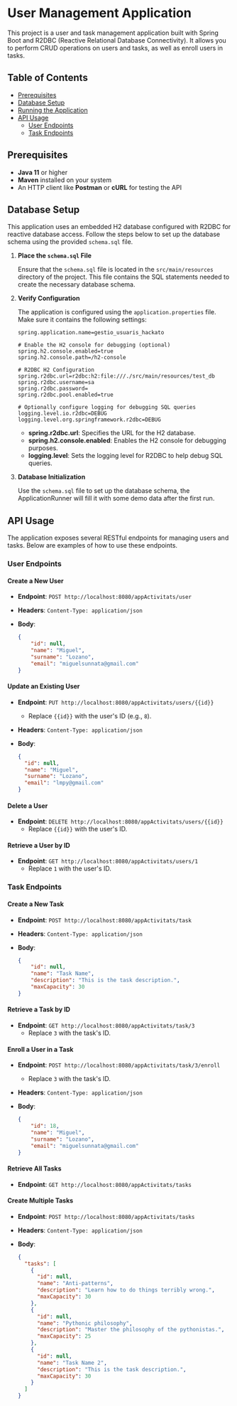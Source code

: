 # User Management Application

This project is a user and task management application built with Spring Boot and R2DBC (Reactive Relational Database Connectivity). It allows you to perform CRUD operations on users and tasks, as well as enroll users in tasks.

## Table of Contents

- [Prerequisites](#prerequisites)
- [Database Setup](#database-setup)
- [Running the Application](#running-the-application)
- [API Usage](#api-usage)
  - [User Endpoints](#user-endpoints)
  - [Task Endpoints](#task-endpoints)

## Prerequisites

- **Java 11** or higher
- **Maven** installed on your system
- An HTTP client like **Postman** or **cURL** for testing the API

## Database Setup

This application uses an embedded H2 database configured with R2DBC for reactive database access. Follow the steps below to set up the database schema using the provided `schema.sql` file.

1. **Place the `schema.sql` File**

   Ensure that the `schema.sql` file is located in the `src/main/resources` directory of the project. This file contains the SQL statements needed to create the necessary database schema.

2. **Verify Configuration**

   The application is configured using the `application.properties` file. Make sure it contains the following settings:

   ```properties
   spring.application.name=gestio_usuaris_hackato

   # Enable the H2 console for debugging (optional)
   spring.h2.console.enabled=true
   spring.h2.console.path=/h2-console

   # R2DBC H2 Configuration
   spring.r2dbc.url=r2dbc:h2:file:///./src/main/resources/test_db
   spring.r2dbc.username=sa
   spring.r2dbc.password=
   spring.r2dbc.pool.enabled=true

   # Optionally configure logging for debugging SQL queries
   logging.level.io.r2dbc=DEBUG
   logging.level.org.springframework.r2dbc=DEBUG
   ```

   - **spring.r2dbc.url**: Specifies the URL for the H2 database.
   - **spring.h2.console.enabled**: Enables the H2 console for debugging purposes.
   - **logging.level**: Sets the logging level for R2DBC to help debug SQL queries.

3. **Database Initialization**

   Use the `schema.sql` file to set up the database schema, the ApplicationRunner will fill it with some demo data after the first run.

## API Usage

The application exposes several RESTful endpoints for managing users and tasks. Below are examples of how to use these endpoints.

### User Endpoints

#### Create a New User

- **Endpoint**: `POST http://localhost:8080/appActivitats/user`
- **Headers**: `Content-Type: application/json`
- **Body**:

  ```json
  {
      "id": null,
      "name": "Miguel",
      "surname": "Lozano",
      "email": "miguelsunnata@gmail.com"
  }
  ```

#### Update an Existing User

- **Endpoint**: `PUT http://localhost:8080/appActivitats/users/{{id}}`
  - Replace `{{id}}` with the user's ID (e.g., `8`).
- **Headers**: `Content-Type: application/json`
- **Body**:

  ```json
  {
    "id": null,
    "name": "Miguel",
    "surname": "Lozano",
    "email": "lmpy@gmail.com"
  }
  ```

#### Delete a User

- **Endpoint**: `DELETE http://localhost:8080/appActivitats/users/{{id}}`
  - Replace `{{id}}` with the user's ID.

#### Retrieve a User by ID

- **Endpoint**: `GET http://localhost:8080/appActivitats/users/1`
  - Replace `1` with the user's ID.

### Task Endpoints

#### Create a New Task

- **Endpoint**: `POST http://localhost:8080/appActivitats/task`
- **Headers**: `Content-Type: application/json`
- **Body**:

  ```json
  {
      "id": null,
      "name": "Task Name",
      "description": "This is the task description.",
      "maxCapacity": 30
  }
  ```

#### Retrieve a Task by ID

- **Endpoint**: `GET http://localhost:8080/appActivitats/task/3`
  - Replace `3` with the task's ID.

#### Enroll a User in a Task

- **Endpoint**: `POST http://localhost:8080/appActivitats/task/3/enroll`
  - Replace `3` with the task's ID.
- **Headers**: `Content-Type: application/json`
- **Body**:

  ```json
  {
      "id": 18,
      "name": "Miguel",
      "surname": "Lozano",
      "email": "miguelsunnata@gmail.com"
  }
  ```

#### Retrieve All Tasks

- **Endpoint**: `GET http://localhost:8080/appActivitats/tasks`

#### Create Multiple Tasks

- **Endpoint**: `POST http://localhost:8080/appActivitats/tasks`
- **Headers**: `Content-Type: application/json`
- **Body**:

  ```json
  {
    "tasks": [
      {
        "id": null,
        "name": "Anti-patterns",
        "description": "Learn how to do things terribly wrong.",
        "maxCapacity": 30
      },
      {
        "id": null,
        "name": "Pythonic philosophy",
        "description": "Master the philosophy of the pythonistas.",
        "maxCapacity": 25
      },
      {
        "id": null,
        "name": "Task Name 2",
        "description": "This is the task description.",
        "maxCapacity": 30
      }
    ]
  }
  ```
